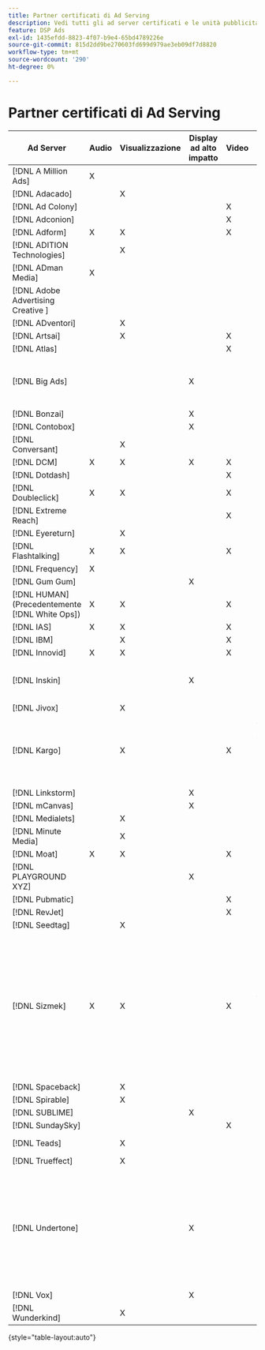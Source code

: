 ```yaml
---
title: Partner certificati di Ad Serving
description: Vedi tutti gli ad server certificati e le unità pubblicitarie.
feature: DSP Ads
exl-id: 1435efdd-8823-4f07-b9e4-65bd4789226e
source-git-commit: 815d2dd9be270603fd699d979ae3eb09df7d8820
workflow-type: tm+mt
source-wordcount: '290'
ht-degree: 0%

---
```


# Partner certificati di Ad Serving

| Ad Server | Audio | Visualizzazione | Display ad alto impatto | Video | Requisiti speciali e note |
| --- | --- | --- | --- | --- | --- |
| [!DNL A Million Ads] | X |  |  |  |  |
| [!DNL Adacado] |  | X |  |  |  |
| [!DNL Ad Colony] |  |  |  | X | Solo VAST mobile |
| [!DNL Adconion] |  |  |  | X |  |
| [!DNL Adform] | X | X |  | X |  |
| [!DNL ADITION Technologies] |  | X |  |  |  |
| [!DNL ADman Media] | X |  |  |  |  |
| [!DNL Adobe Advertising Creative ] |  |  |  |  |  |
| [!DNL ADventori] |  | X |  |  |  |
| [!DNL Artsai] |  | X |  | X |  |
| [!DNL Atlas] |  |  |  | X |  |
| [!DNL Big Ads] |  |  | X |  | Cubo (Desktop), Cubo (Mobile), Schede (Desktop), Grande Mostra (Desktop), Cine-Cube (Desktop), Cinematica (Desktop). Imposta tutti questi tipi di annunci in DSP come 300x250. Certificato solo tramite [!DNL Magnite DV+]. |
| [!DNL Bonzai] |  |  | X |  |  |
| [!DNL Contobox] |  |  | X |  |  |
| [!DNL Conversant] |  | X |  |  |  |
| [!DNL DCM] | X | X | X | X |  |
| [!DNL Dotdash] |  |  |  | X |  |
| [!DNL Doubleclick] | X | X |  | X |  |
| [!DNL Extreme Reach] |  |  |  | X |  |
| [!DNL Eyereturn] |  | X |  |  |  |
| [!DNL Flashtalking] | X | X |  | X |  |
| [!DNL Frequency] | X |  |  |  |  |
| [!DNL Gum Gum] |  |  | X |  |  |
| [!DNL HUMAN] (Precedentemente [!DNL White Ops]) | X | X |  | X |  |
| [!DNL IAS] | X | X |  | X |  |
| [!DNL IBM] |  | X |  | X |  |
| [!DNL Innovid] | X | X |  | X |  |
| [!DNL Inskin] |  |  | X |  | Gli skin ad alto impatto (inclusi gli annunci conversazionali Cavai) devono essere serviti da un ID di offerta display 180x150 nella rete di inventario Inskin. |
| [!DNL Jivox] |  | X |  |  |  |
| [!DNL Kargo] |  | X |  | X | Ancoraggio 320x50, BYOC, Hover, Breakout, Breakaway e Sidekick; 300x250 Outstream, HighRise; Visualizzazione desktop standard (non sono necessari ID plug-in specifici); Ancoraggio video (solo VAST)</br></br>Contatta il tuo [!DNL Adobe] per assistenza nella configurazione delle unità pubblicitarie. |
| [!DNL Linkstorm] |  |  | X |  |  |
| [!DNL mCanvas] |  |  | X |  |  |
| [!DNL Medialets] |  | X |  |  |  |
| [!DNL Minute Media] |  | X |  |  | Pelle desktop (970x250) |
| [!DNL Moat] | X | X |  | X |  |
| [!DNL PLAYGROUND XYZ] |  |  | X |  |  |
| [!DNL Pubmatic] |  |  |  | X | Solo VAST |
| [!DNL RevJet] |  |  |  | X | Solo VAST |
| [!DNL Seedtag] |  | X |  |  |  |
| [!DNL Sizmek] | X | X |  | X | OLV e CTV</br></br>Per eseguire il rendering dei tag nell’interfaccia utente, racchiudi il tag con `<a>` (all’inizio e alla fine). Vedi il tag di esempio seguente:</br></br>```<a><script src="https://bs.serving-sys.com/Serving/adServer.bs?c=28&cn=display&pli=1074570064&w=900&h=550&ord=[timestamp]&ifrm=-1&z=0"></script> <noscript> <a href="https://bs.serving-sys.com/Serving/adServer.bs?cn=brd&pli=1074570064&Page=&Pos=-602368150" target="_blank"> <img src="https://bs.serving-sys.com/Serving/adServer.bs?c=8&cn=display&pli=1074570064&Page=&Pos=-602368150" border=0 width=900 height=550></a> </noscript><a>``` |
| [!DNL Spaceback] |  | X |  |  |  |
| [!DNL Spirable] |  | X |  |  |  |
| [!DNL SUBLIME] |  |  | X |  |  |
| [!DNL SundaySky] |  |  |  | X |  |
| [!DNL Teads] |  | X |  |  | Nessun supporto disponibile per VPAID nell’inventario Outstream. |
| [!DNL Trueffect] |  | X |  |  |  |
| [!DNL Undertone] |  |  | X |  | Unità di acquisizione pagina personalizzata caricata come 180x150 in DSP</br></br>Quando Index Exchange passa un&#39;asta e DSP 180x150 e fornisce un&#39;impressione, il creativo si espande a un annuncio di visualizzazione a pagina intera.</br></br>Inizialmente certificato per Grabber di pagina, adesione espandibile, e Screen Shift unità. È necessario rettificare questo aspetto con i passaggi contrassegnati per i processi. |
| [!DNL Vox] |  |  | X |  | [!DNL Athena] unità annunci |
| [!DNL Wunderkind] |  | X |  |  |  |

{style=&quot;table-layout:auto&quot;}
